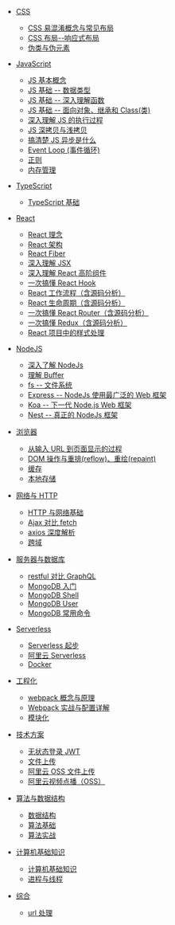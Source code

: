 - [CSS](/css/ "CSS 布局 伪元素")

  - [CSS 易混淆概念与常见布局](/css/interview.md "CSS 常见布局")
  - [CSS 布局--响应式布局](/css/response_style.md "css 响应式布局 Flex")
  <!-- - [CSS 布局--网格布局](/css/grid.md "css 网格布局 Grid") -->
  - [伪类与伪元素](/css/pseudo.md "CSS 伪类 伪元素")

- [JavaScript](/js/ "原生JavaScript")

  - [JS 基本概念](/js/concept.md "JavaScript 基础概念")
  - [JS 基础 -- 数据类型](/js/base.md "JavaScript 数据类型")
  - [JS 基础 -- 深入理解函数](/js/function.md "JavaScript function 函数")
  - [JS 基础 -- 面向对象、继承和 Class(类)](/js/object.md "JavaScript Object 对象")
  - [深入理解 JS 的执行过程](/js/deep.md "JavaScript 深入理解JS执行")
  - [JS 深拷贝与浅拷贝](/js/copy.md "JavaScript 深拷贝与浅拷贝")
  - [搞清楚 JS 异步是什么](/js/async.md "JavaScript 异步")
  - [Event Loop (事件循环)](/js/event_loop.md "JavaScript event loop 事件循环")
  - [正则](/js/regexp.md "JavaScript regexp 正则表达式")
  - [内存管理](/js/memory.md "JavaScript 内存管理")

- [TypeScript](/ts/ "TypeScript 学习")

  - [TypeScript 基础](/ts/base.md "TypeScript 学习笔记")

- [React](/react/ "react 学习 教程 源码")

  - [React 理念](/react/react_base.md "react 理念")
  - [React 架构](/react/react_architecture.md "react 架构")
  - [React Fiber](/react/react_fiber.md "react fiber 架构")
  - [深入理解 JSX](/react/react_jsx.md "react JSX")
  - [深入理解 React 高阶组件](/react/react_hoc.md "react 高阶组件 HOC")
  - [一次搞懂 React Hook](/react/react_hooks.md "react Hooks")
  - [React 工作流程（含源码分析）](/react/react_workFlow.md "react 源码 初始化 渲染流程")
  - [React 生命周期（含源码分析）](/react/react_lifecycle.md "react 生命周期")
  - [一次搞懂 React Router（含源码分析）](/react/react_router.md "react router 路由 源码")
  - [一次搞懂 Redux（含源码分析）](/react/react_redux.md "react redux 状态管理")
  <!-- - [React 项目中的组件规划](/react/react_component.md "react component") -->
  - [React 项目中的样式处理](/react/react_style.md "react CSS Modules 样式 模块化")
  <!-- - [Antd 分析](/react/react_antd.md "react antd")
  - [React 开源组件库 -- BlockUi](/react/react_blockUi.md "react 组件库 blockUi") -->
  <!-- - [React 常见面试题](/react/react_interview.md "react 面试题") -->

- [NodeJS](/node/ "nodeJs")

  - [深入了解 NodeJs](/node/base.md "认识 Node.js")
  <!-- - [events -- 事件触发器](/node/events.md "NodeJs events 事件") -->
  - [理解 Buffer](/node/buffer.md "NodeJs buffer")
  <!-- - [理解 Stream (流)](/node/stream.md "NodeJs Stream 流") -->
  - [fs -- 文件系统](/node/fs.md "NodeJs fs模块")
  <!-- - [process、child process 和 cluster](/node/process.md "NodeJs 进程") -->
  - [Express -- NodeJs 使用最广泛的 Web 框架](/node/express.md "express")
  - [Koa -- 下一代 Node.js Web 框架](/node/koa.md "koa")
  - [Nest -- 真正的 NodeJs 框架](/node/nest.md "nest")

- [浏览器](/browser/ "浏览器")

  - [从输入 URL 到页面显示的过程](/browser/urlToView.md "浏览器 从URL到页面显示")
  - [DOM 操作与重排(reflow)、重绘(repaint)](/browser/reflow_repaint.md "浏览器 重排 reflow 重绘 repaint")
  - [缓存](/browser/cache.md "浏览器 缓存")
  - [本地存储](/browser/storage.md "浏览器 本地存储")

- [网络与 HTTP](/http/ "HTTP")

  - [HTTP 与网络基础](/http/http.md "网络 HTTP")
  - [Ajax 对比 fetch](/http/ajaxVsFetch.md "Ajax、fetch")
  - [axios 深度解析](/http/axios.md "axios")
  - [跨域](/http/cors.md "HTTP 跨域 CORS JSONP")

- [服务器与数据库](/server/ "服务器")

  - [restful 对比 GraphQL](/server/restfulVsGraphql.md "restful 对比 GraphQL")
  - [MongoDB 入门](/server/mongo.md "MongoDB 入门")
  - [MongoDB Shell](/server/mongo_shell.md "MongoDB 入门")
  - [MongoDB User](/server/mongo_user.md "MongoDB 入门")
  - [MongoDB 常用命令](/server/mongo_command.md "MongoDB 入门")

- [Serverless](/serverless/ "severless")

  - [Serverless 起步](/serverless/start.md "serverless 概念 基础")
  - [阿里云 Serverless](/serverless/aliServerless.md "aliyun 阿里云 serverless 使用")
  - [Docker](/serverless/docker.md "docker 简介 容器 镜像")

- [工程化](/projectBuild/ "前端工程化 webpack")

  - [webpack 概念与原理](/projectBuild/webpack.md "webpack")
  - [Webpack 实战与配置详解](/projectBuild/webpack_case.md "webpack")
  - [模块化](/projectBuild/modules.md "JS module")

- [技术方案](/scheme/ "技术方案")

  - [无状态登录 JWT](/scheme/JWT.md "无状态登录")
  - [文件上传](/scheme/upload.md "文件上传 upload")
  - [阿里云 OSS 文件上传](/scheme/oss.md "阿里云文件上传 upload OSS")
  - [阿里云视频点播（OSS）](/scheme/vod.md "视频点播")

- [算法与数据结构](/algorithmStructure/ "算法 数据结构")

  - [数据结构](/algorithmStructure/structure.md "数据结构")
  - [算法基础](/algorithmStructure/algorithm.md "算法")
  - [算法实战](/algorithmStructure/algorithms.md "算法实战")

- [计算机基础知识](/base/ "计算机基础知识")

  - [计算机基础知识](/base/computerBase.md "计算机 基础知识")
  - [进程与线程](/base/thread.md "进程 线程")

- [综合](/synthesize/ "综合")

  - [url 处理](/synthesize/url.md "url")

<!-- - [1000 问](/interview/ "快问")

  - [前端 1000 问，快问快答](/interview/ask1000.md "前端常见面试题")
  - [01 腾讯-智慧零售](/interview/01-腾讯-智慧零售.md "前端常见面试题") -->
